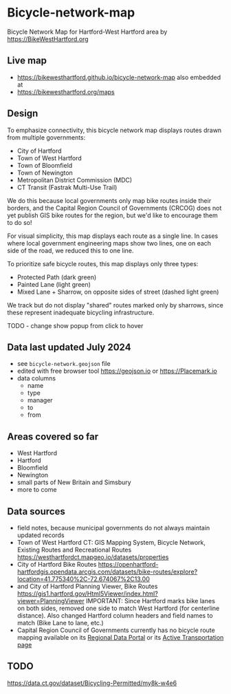 # Bicycle-network-map
Bicycle Network Map for Hartford-West Hartford area by https://BikeWestHartford.org

## Live map
- https://bikewesthartford.github.io/bicycle-network-map
also embedded at
- https://bikewesthartford.org/maps

## Design
To emphasize connectivity, this bicycle network map displays routes drawn from multiple governments:
- City of Hartford
- Town of West Hartford
- Town of Bloomfield
- Town of Newington
- Metropolitan District Commission (MDC)
- CT Transit (Fastrak Multi-Use Trail)

We do this because local governments only map bike routes inside their borders, and the Capital Region Council of Governments (CRCOG) does not yet publish GIS bike routes for the region, but we'd like to encourage them to do so!

For visual simplicity, this map displays each route as a single line. In cases where local government engineering maps show two lines, one on each side of the road, we reduced this to one line.

To prioritize safe bicycle routes, this map displays only three types:
- Protected Path (dark green)
- Painted Lane (light green)
- Mixed Lane + Sharrow, on opposite sides of street (dashed light green)

We track but do not display "shared" routes marked only by sharrows, since these represent inadequate bicycling infrastructure.

TODO - change show popup from click to hover

## Data last updated July 2024
- see `bicycle-network.geojson` file
- edited with free browser tool https://geojson.io or https://Placemark.io
- data columns
  - name
  - type
  - manager
  - to
  - from

## Areas covered so far
- West Hartford
- Hartford
- Bloomfield
- Newington
- small parts of New Britain and Simsbury
- more to come

## Data sources
- field notes, because municipal governments do not always maintain updated records
- Town of West Hartford CT: GIS Mapping System, Bicycle Network, Existing Routes and Recreational Routes https://westhartfordct.mapgeo.io/datasets/properties
- City of Hartford Bike Routes https://openhartford-hartfordgis.opendata.arcgis.com/datasets/bike-routes/explore?location=41.775340%2C-72.674067%2C13.00  
- and City of Hartford Planning Viewer, Bike Routes https://gis1.hartford.gov/Html5Viewer/index.html?viewer=PlanningViewer
IMPORTANT: Since Hartford marks bike lanes on both sides, removed one side to match West Hartford (for centerline distance). Also changed Hartford column headers and field names to match (Bike Lane to lane, etc.)
- Capital Region Council of Governments currently has no bicycle route mapping available on its [Regional Data Portal](https://gis.crcog.org/portal/apps/sites/#/crcog-portal-site) or its [Active Transportation page](https://crcog.org/transportation-planning/multi-modal-planning/complete-streets-active-transportation/)

## TODO
https://data.ct.gov/dataset/Bicycling-Permitted/my8k-w4e6

